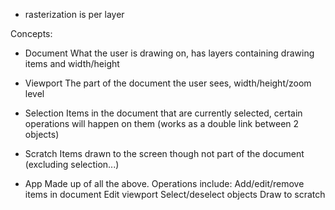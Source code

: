 - rasterization is per layer

Concepts:

- Document
  What the user is drawing on, has layers containing drawing items and width/height

- Viewport
  The part of the document the user sees, width/height/zoom level

- Selection
  Items in the document that are currently selected, certain operations will happen on them
  (works as a double link between 2 objects)

- Scratch
  Items drawn to the screen though not part of the document (excluding selection...)

- App
  Made up of all the above. Operations include:
  Add/edit/remove items in document
  Edit viewport
  Select/deselect objects
  Draw to scratch
